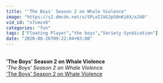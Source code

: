 ```yaml
---
title: "'The Boys' Season 2 on Whale Violence"
image: "https://s2.dmcdn.net/v/SPLeI1VGJpS0nKi6X/x240"
vid_id: "x7vmzv6"
categories: "fun"
tags: ["Floating Player","the boys","Variety Syndication"]
date: "2020-08-26T09:22:04+03:00"
---
```

<br><b>'The Boys' Season 2 on Whale Violence</b><br> <i>'The Boys' Season 2 on Whale Violence</i><br> <u>'The Boys' Season 2 on Whale Violence</u>
